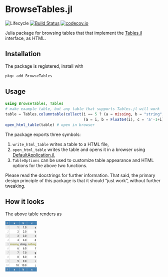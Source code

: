 # BrowseTables.jl

![Lifecycle](https://img.shields.io/badge/lifecycle-experimental-orange.svg)<!--
![Lifecycle](https://img.shields.io/badge/lifecycle-maturing-blue.svg)
![Lifecycle](https://img.shields.io/badge/lifecycle-stable-green.svg)
![Lifecycle](https://img.shields.io/badge/lifecycle-retired-orange.svg)
![Lifecycle](https://img.shields.io/badge/lifecycle-archived-red.svg)
![Lifecycle](https://img.shields.io/badge/lifecycle-dormant-blue.svg) -->
[![Build Status](https://travis-ci.org/tpapp/BrowseTables.jl.svg?branch=master)](https://travis-ci.org/tpapp/BrowseTables.jl)
[![codecov.io](http://codecov.io/github/tpapp/BrowseTables.jl/coverage.svg?branch=master)](http://codecov.io/github/tpapp/BrowseTables.jl?branch=master)

Julia package for browsing tables that that implement the [Tables.jl](https://github.com/JuliaData/Tables.jl) interface, as HTML.

## Installation

The package is registered, install with

```julia
pkg> add BrowseTables
```

## Usage

```julia
using BrowseTables, Tables
# make example table, but any table that supports Tables.jl will work
table = Tables.columntable(collect(i == 5 ? (a = missing, b = "string", c = nothing) :
                                   (a = i, b = Float64(i), c = 'a'-1+i) for i in 1:10))
open_html_table(table) # open in browser
```

The package exports three symbols:

1. `write_html_table` writes a table to a HTML file,
2. `open_html_table` writes the table and opens it in a browser using [DefaultApplication.jl](https://github.com/tpapp/DefaultApplication.jl),
3. `TableOptions` can be used to customize table appearance and HTML options for the above two functions.

Please read the docstrings for further information. That said, the primary design principle of this package is that it should “just work”, without further tweaking.

## How it looks

The above table renders as

<img src="./assets/readme_example.svg" width="20%">
